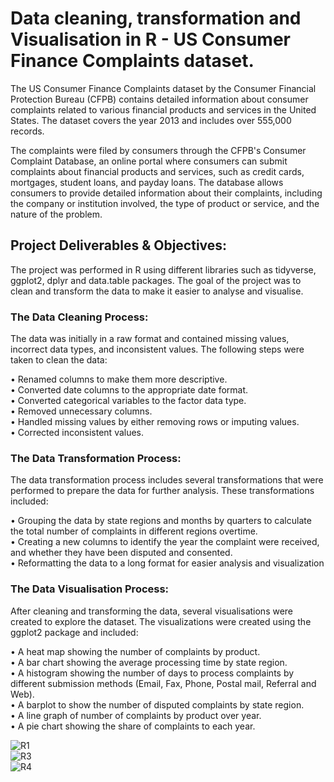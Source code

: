 # Data cleaning, transformation and Visualisation in R - US Consumer Finance Complaints dataset.


The US Consumer Finance Complaints dataset by the Consumer Financial Protection Bureau (CFPB) contains detailed information about consumer complaints related to various financial products and services in the United States. The dataset covers the year 2013 and includes over 555,000 records.

The complaints were filed by consumers through the CFPB's Consumer Complaint Database, an online portal where consumers can submit complaints about financial products and services, such as credit cards, mortgages, student loans, and payday loans. The database allows consumers to provide detailed information about their complaints, including the company or institution involved, the type of product or service, and the nature of the problem.

## Project Deliverables & Objectives: 

The project was performed in R using different libraries such as tidyverse, ggplot2, dplyr and data.table packages. The goal of the project was to clean and transform the data to make it easier to analyse and visualise.

### The Data Cleaning Process: 

The data was initially in a raw format and contained missing values, incorrect data types, and inconsistent values. The following steps were taken to clean the data:

• Renamed columns to make them more descriptive.
<br />
• Converted date columns to the appropriate date format.
<br />
• Converted categorical variables to the factor data type.
<br />
• Removed unnecessary columns.
<br />
• Handled missing values by either removing rows or imputing values.
<br />
• Corrected inconsistent values.

### The Data Transformation Process:
The data transformation process includes several transformations that were performed to prepare the data for further analysis. These transformations included:

• Grouping the data by state regions and months by quarters to calculate the total number of complaints in different regions overtime. 
<br />
• Creating a new columns to identify the year the complaint were received, and whether they have been disputed and consented. 
<br />
• Reformatting the data to a long format for easier analysis and visualization
<br />

### The Data Visualisation Process:
After cleaning  and transforming the data, several visualisations were created to explore the dataset. The visualizations were created using the ggplot2 package and included:

• A heat map showing the number of complaints by product.
<br />
• A bar chart showing the average processing time by state region.
<br />
• A histogram showing the number of days to process complaints by different submission methods (Email, Fax, Phone, Postal mail, Referral and Web).
<br />
• A barplot to show the number of disputed complaints by state region. 
<br />
• A line graph of number of complaints by product over year.
<br />
• A pie chart showing the share of complaints to each year. 


![R1](https://user-images.githubusercontent.com/82133467/227462236-ead6e859-49a4-426c-9dd4-d82a28f857e6.jpg)
<br />
![R3](https://user-images.githubusercontent.com/82133467/227462418-d13d3429-4399-4552-aed9-883dac775c54.jpg)
<br />
![R4](https://user-images.githubusercontent.com/82133467/227462486-764ead7a-0bf4-4dff-9806-f02359acfe20.jpg)


